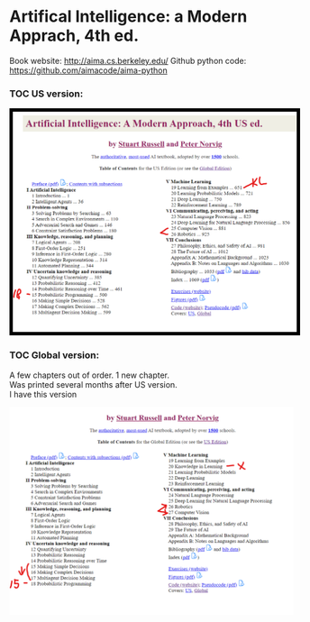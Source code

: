 # Artifical Intelligence: a Modern Apprach, 4th ed.  

Book website: http://aima.cs.berkeley.edu/
Github python code: https://github.com/aimacode/aima-python


### TOC US version:  
<img src="AIMA.US.png" style="width:700px; border:#000000 6px solid;" >

### TOC Global version:  
A few chapters out of order.  1 new chapter.  
Was printed several months after US version.  
I have this version  

![Table of Contents, Global](AIMA.Global.png)

